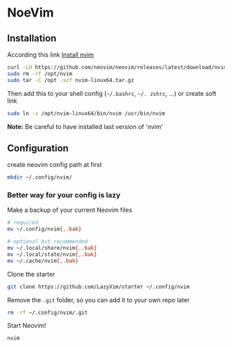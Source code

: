 # NoeVim

## Installation

According this link [Install nvim][installation]

```bash
curl -LO https://github.com/neovim/neovim/releases/latest/download/nvim-linux64.tar.gz
sudo rm -rf /opt/nvim
sudo tar -C /opt -xzf nvim-linux64.tar.gz
```

Then add this to your shell config (`~/.bashrc`, `~/. zshrc`, ...)
or create soft link

```bash
sudo ln -s /opt/nvim-linux64/bin/nvim /usr/bin/nvim
```

**Note:** Be careful to have installed last version of 'nvim'

## Configuration

create neovim config path at first

```bash
mkdir ~/.config/nvim/
```

### Better way for your config is **lazy**

Make a backup of your current Neovim files

```bash
# required
mv ~/.config/nvim{,.bak}

# optional but recommended
mv ~/.local/share/nvim{,.bak}
mv ~/.local/state/nvim{,.bak}
mv ~/.cache/nvim{,.bak}
```

Clone the starter

```bash
git clone https://github.com/LazyVim/starter ~/.config/nvim
```

Remove the `.git` folder, so you can add it to your own repo later

```bash
rm -rf ~/.config/nvim/.git
```

Start Neovim!

```bash
nvim
```

<!-- links -->
[installation]: https://github.com/neovim/neovim/blob/master/INSTALL.md
